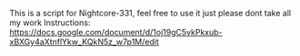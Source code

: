 This is a script for Nightcore-331, feel free to use it just please dont take all my work
Instructions: https://docs.google.com/document/d/1oj19gC5vkPkxub-xBXGy4aXtnflYkw_KQkN5z_w7p1M/edit

